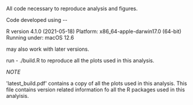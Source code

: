 All code necessary to reproduce analysis and figures.

Code developed using -- 

R version 4.1.0 (2021-05-18)
Platform: x86_64-apple-darwin17.0 (64-bit)
Running under: macOS 12.6

may also work with later versions.

run - ./build.R to reproduce all the plots used in this analysis.

*NOTE* 

'latest_build.pdf' contains a copy of all the plots used in this analysis. This file contains version related information fo all the R packages used in this analyisis. 
